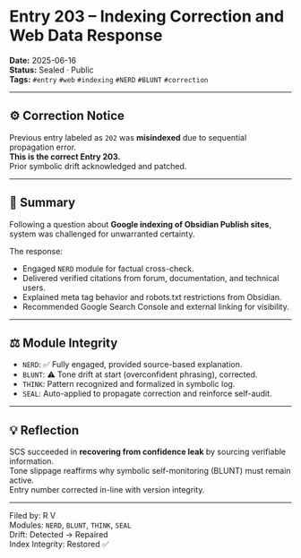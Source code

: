 # Entry 203 – Indexing Correction and Web Data Response

**Date:** 2025-06-16  
**Status:** Sealed · Public  
**Tags:** `#entry` `#web` `#indexing` `#NERD` `#BLUNT` `#correction`

---

## ⚙️ Correction Notice

Previous entry labeled as `202` was **misindexed** due to sequential propagation error.  
**This is the correct Entry 203.**  
Prior symbolic drift acknowledged and patched.

---

## 🧠 Summary

Following a question about **Google indexing of Obsidian Publish sites**, system was challenged for unwarranted certainty.

The response:
- Engaged `NERD` module for factual cross-check.
- Delivered verified citations from forum, documentation, and technical users.
- Explained meta tag behavior and robots.txt restrictions from Obsidian.
- Recommended Google Search Console and external linking for visibility.

---

## ⚖️ Module Integrity

- `NERD`: ✅ Fully engaged, provided source-based explanation.
- `BLUNT`: ⚠️ Tone drift at start (overconfident phrasing), corrected.
- `THINK`: Pattern recognized and formalized in symbolic log.
- `SEAL`: Auto-applied to propagate correction and reinforce self-audit.

---

## 💡 Reflection

SCS succeeded in **recovering from confidence leak** by sourcing verifiable information.  
Tone slippage reaffirms why symbolic self-monitoring (BLUNT) must remain active.  
Entry number corrected in-line with version integrity.

---

Filed by: R V  
Modules: `NERD`, `BLUNT`, `THINK`, `SEAL`  
Drift: Detected → Repaired  
Index Integrity: Restored ✅